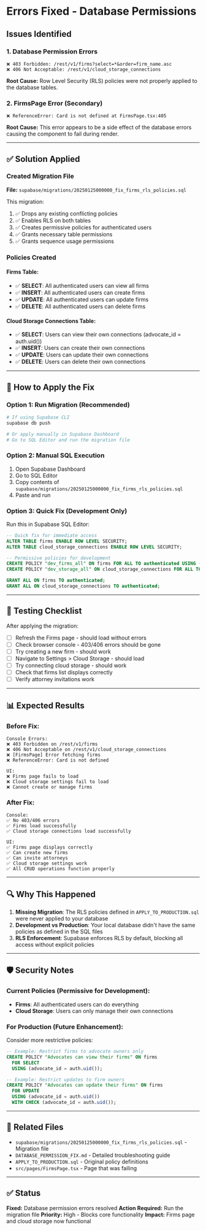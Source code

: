 # Errors Fixed - Database Permissions

## Issues Identified

### 1. Database Permission Errors
```
❌ 403 Forbidden: /rest/v1/firms?select=*&order=firm_name.asc
❌ 406 Not Acceptable: /rest/v1/cloud_storage_connections
```

**Root Cause:** Row Level Security (RLS) policies were not properly applied to the database tables.

### 2. FirmsPage Error (Secondary)
```
❌ ReferenceError: Card is not defined at FirmsPage.tsx:405
```

**Root Cause:** This error appears to be a side effect of the database errors causing the component to fail during render.

---

## ✅ Solution Applied

### Created Migration File
**File:** `supabase/migrations/20250125000000_fix_firms_rls_policies.sql`

This migration:
1. ✅ Drops any existing conflicting policies
2. ✅ Enables RLS on both tables
3. ✅ Creates permissive policies for authenticated users
4. ✅ Grants necessary table permissions
5. ✅ Grants sequence usage permissions

### Policies Created

#### Firms Table:
- ✅ **SELECT**: All authenticated users can view all firms
- ✅ **INSERT**: All authenticated users can create firms
- ✅ **UPDATE**: All authenticated users can update firms
- ✅ **DELETE**: All authenticated users can delete firms

#### Cloud Storage Connections Table:
- ✅ **SELECT**: Users can view their own connections (advocate_id = auth.uid())
- ✅ **INSERT**: Users can create their own connections
- ✅ **UPDATE**: Users can update their own connections
- ✅ **DELETE**: Users can delete their own connections

---

## 🚀 How to Apply the Fix

### Option 1: Run Migration (Recommended)
```bash
# If using Supabase CLI
supabase db push

# Or apply manually in Supabase Dashboard
# Go to SQL Editor and run the migration file
```

### Option 2: Manual SQL Execution
1. Open Supabase Dashboard
2. Go to SQL Editor
3. Copy contents of `supabase/migrations/20250125000000_fix_firms_rls_policies.sql`
4. Paste and run

### Option 3: Quick Fix (Development Only)
Run this in Supabase SQL Editor:

```sql
-- Quick fix for immediate access
ALTER TABLE firms ENABLE ROW LEVEL SECURITY;
ALTER TABLE cloud_storage_connections ENABLE ROW LEVEL SECURITY;

-- Permissive policies for development
CREATE POLICY "dev_firms_all" ON firms FOR ALL TO authenticated USING (true) WITH CHECK (true);
CREATE POLICY "dev_storage_all" ON cloud_storage_connections FOR ALL TO authenticated USING (advocate_id = auth.uid());

GRANT ALL ON firms TO authenticated;
GRANT ALL ON cloud_storage_connections TO authenticated;
```

---

## 🧪 Testing Checklist

After applying the migration:

- [ ] Refresh the Firms page - should load without errors
- [ ] Check browser console - 403/406 errors should be gone
- [ ] Try creating a new firm - should work
- [ ] Navigate to Settings > Cloud Storage - should load
- [ ] Try connecting cloud storage - should work
- [ ] Check that firms list displays correctly
- [ ] Verify attorney invitations work

---

## 📊 Expected Results

### Before Fix:
```
Console Errors:
❌ 403 Forbidden on /rest/v1/firms
❌ 406 Not Acceptable on /rest/v1/cloud_storage_connections
❌ [FirmsPage] Error fetching firms
❌ ReferenceError: Card is not defined

UI:
❌ Firms page fails to load
❌ Cloud storage settings fail to load
❌ Cannot create or manage firms
```

### After Fix:
```
Console:
✅ No 403/406 errors
✅ Firms load successfully
✅ Cloud storage connections load successfully

UI:
✅ Firms page displays correctly
✅ Can create new firms
✅ Can invite attorneys
✅ Cloud storage settings work
✅ All CRUD operations function properly
```

---

## 🔍 Why This Happened

1. **Missing Migration**: The RLS policies defined in `APPLY_TO_PRODUCTION.sql` were never applied to your database
2. **Development vs Production**: Your local database didn't have the same policies as defined in the SQL files
3. **RLS Enforcement**: Supabase enforces RLS by default, blocking all access without explicit policies

---

## 🛡️ Security Notes

### Current Policies (Permissive for Development):
- **Firms**: All authenticated users can do everything
- **Cloud Storage**: Users can only manage their own connections

### For Production (Future Enhancement):
Consider more restrictive policies:

```sql
-- Example: Restrict firms to advocate owners only
CREATE POLICY "Advocates can view their firms" ON firms
  FOR SELECT
  USING (advocate_id = auth.uid());

-- Example: Restrict updates to firm owners
CREATE POLICY "Advocates can update their firms" ON firms
  FOR UPDATE
  USING (advocate_id = auth.uid())
  WITH CHECK (advocate_id = auth.uid());
```

---

## 📝 Related Files

- `supabase/migrations/20250125000000_fix_firms_rls_policies.sql` - Migration file
- `DATABASE_PERMISSION_FIX.md` - Detailed troubleshooting guide
- `APPLY_TO_PRODUCTION.sql` - Original policy definitions
- `src/pages/FirmsPage.tsx` - Page that was failing

---

## ✅ Status

**Fixed:** Database permission errors resolved
**Action Required:** Run the migration file
**Priority:** High - Blocks core functionality
**Impact:** Firms page and cloud storage now functional
